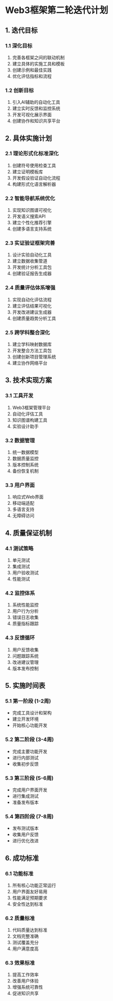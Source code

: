 # Web3框架第二轮迭代计划

## 1. 迭代目标

### 1.1 深化目标

1. 完善各框架之间的联动机制
2. 建立具体的实施工具和模板
3. 创建示例和最佳实践
4. 优化评估指标和流程

### 1.2 创新目标

1. 引入AI辅助的自动化工具
2. 建立实时反馈和监控系统
3. 开发可视化展示界面
4. 创建协作和知识共享平台

## 2. 具体实施计划

### 2.1 理论形式化标准深化

1. 创建符号使用检查工具
2. 建立证明模板库
3. 开发假设验证自动化流程
4. 构建形式化语言解析器

### 2.2 智能导航系统优化

1. 实现知识图谱可视化
2. 开发语义搜索API
3. 建立个性化推荐引擎
4. 创建多语言支持系统

### 2.3 实证验证框架完善

1. 设计实验自动化工具
2. 建立数据收集管道
3. 开发统计分析工具包
4. 创建验证报告生成器

### 2.4 质量评估体系增强

1. 实现自动化评估流程
2. 建立评估结果可视化
3. 开发改进建议生成器
4. 创建质量趋势分析工具

### 2.5 跨学科整合深化

1. 建立学科映射数据库
2. 开发整合方法工具包
3. 创建创新项目管理系统
4. 建立协作网络平台

## 3. 技术实现方案

### 3.1 工具开发

1. Web3框架管理平台
2. 自动化评估工具
3. 知识图谱构建工具
4. 实验设计助手

### 3.2 数据管理

1. 统一数据模型
2. 数据质量监控
3. 版本控制系统
4. 备份恢复机制

### 3.3 用户界面

1. 响应式Web界面
2. 移动端适配
3. 多语言支持
4. 无障碍访问

## 4. 质量保证机制

### 4.1 测试策略

1. 单元测试
2. 集成测试
3. 用户验收测试
4. 性能测试

### 4.2 监控体系

1. 系统性能监控
2. 用户行为分析
3. 错误日志收集
4. 质量指标跟踪

### 4.3 反馈循环

1. 用户反馈收集
2. 问题跟踪系统
3. 改进建议管理
4. 版本发布控制

## 5. 实施时间表

### 5.1 第一阶段 (1-2周)

- 完成工具设计和架构
- 建立开发环境
- 开始核心功能开发

### 5.2 第二阶段 (3-4周)

- 完成主要功能开发
- 进行内部测试
- 收集初步反馈

### 5.3 第三阶段 (5-6周)

- 完成用户界面开发
- 进行集成测试
- 准备发布版本

### 5.4 第四阶段 (7-8周)

- 发布测试版本
- 收集用户反馈
- 进行优化改进

## 6. 成功标准

### 6.1 功能标准

1. 所有核心功能正常运行
2. 用户界面友好易用
3. 性能满足预期要求
4. 安全性达到标准

### 6.2 质量标准

1. 代码质量达到标准
2. 文档完整准确
3. 测试覆盖充分
4. 用户满意度高

### 6.3 效果标准

1. 提高工作效率
2. 改善用户体验
3. 增强系统可靠性
4. 促进知识共享
